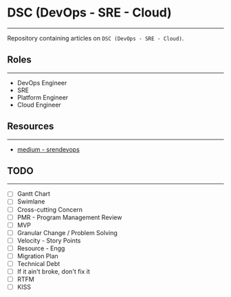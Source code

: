 # DSC (DevOps - SRE - Cloud)
---
Repository containing articles on `DSC (DevOps - SRE - Cloud)`.

## Roles
---
- DevOps Engineer
- SRE
- Platform Engineer
- Cloud Engineer

## Resources
---
- [medium - srendevops](https://medium.com/srendevops)

## TODO
---
- [ ] Gantt Chart
- [ ] Swimlane
- [ ] Cross-cutting Concern
- [ ] PMR - Program Management Review
- [ ] MVP
- [ ] Granular Change / Problem Solving
- [ ] Velocity - Story Points
- [ ] Resource - Engg
- [ ] Migration Plan
- [ ] Technical Debt
- [ ] If it ain't broke, don't fix it
- [ ] RTFM
- [ ] KISS
